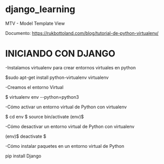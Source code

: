 # django_learning
MTV - Model Template View

Documento: https://rukbottoland.com/blog/tutorial-de-python-virtualenv/

# INICIANDO CON DJANGO

-Instalamos virtualenv para crear entornos virtuales en python 

$sudo apt-get install python-virtualenv virtualenv

-Creamos el entorno Virtual

$ virtualenv env --python=python3

-Cómo activar un entorno virtual de Python con virtualenv

$ cd env
$ source bin/activate
(env)$

-Cómo desactivar un entorno virtual de Python con virtualenv

(env)$ deactivate
$

-Cómo instalar paquetes en un entorno virtual de Python

pip install Django
